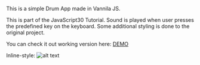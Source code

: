 This is a simple Drum App made in Vannila JS. 

This is part of the JavaScript30 Tutorial. Sound is played when user presses the predefined key on the keyboard. Some additional styling is done to the original project. 

You can check it out working version here: [DEMO](https://antoniomtk.github.io/drumm-app/)

Inline-style: 
![alt text](https://github.com/antoniomtk/drumm-app/blob/master/img/screenshot.jpg "Drum App")
